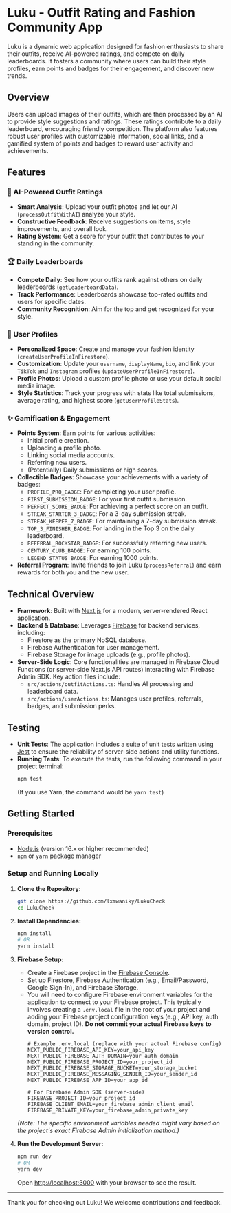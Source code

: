 # Luku - Outfit Rating and Fashion Community App

Luku is a dynamic web application designed for fashion enthusiasts to share their outfits, receive AI-powered ratings, and compete on daily leaderboards. It fosters a community where users can build their style profiles, earn points and badges for their engagement, and discover new trends.

## Overview

Users can upload images of their outfits, which are then processed by an AI to provide style suggestions and ratings. These ratings contribute to a daily leaderboard, encouraging friendly competition. The platform also features robust user profiles with customizable information, social links, and a gamified system of points and badges to reward user activity and achievements.

## Features

### 🤖 AI-Powered Outfit Ratings
-   **Smart Analysis**: Upload your outfit photos and let our AI (`processOutfitWithAI`) analyze your style.
-   **Constructive Feedback**: Receive suggestions on items, style improvements, and overall look.
-   **Rating System**: Get a score for your outfit that contributes to your standing in the community.

### 🏆 Daily Leaderboards
-   **Compete Daily**: See how your outfits rank against others on daily leaderboards (`getLeaderboardData`).
-   **Track Performance**: Leaderboards showcase top-rated outfits and users for specific dates.
-   **Community Recognition**: Aim for the top and get recognized for your style.

### 👤 User Profiles
-   **Personalized Space**: Create and manage your fashion identity (`createUserProfileInFirestore`).
-   **Customization**: Update your `username`, `displayName`, `bio`, and link your `TikTok` and `Instagram` profiles (`updateUserProfileInFirestore`).
-   **Profile Photos**: Upload a custom profile photo or use your default social media image.
-   **Style Statistics**: Track your progress with stats like total submissions, average rating, and highest score (`getUserProfileStats`).

### ✨ Gamification & Engagement
-   **Points System**: Earn points for various activities:
    -   Initial profile creation.
    -   Uploading a profile photo.
    -   Linking social media accounts.
    -   Referring new users.
    -   (Potentially) Daily submissions or high scores.
-   **Collectible Badges**: Showcase your achievements with a variety of badges:
    -   `PROFILE_PRO_BADGE`: For completing your user profile.
    -   `FIRST_SUBMISSION_BADGE`: For your first outfit submission.
    -   `PERFECT_SCORE_BADGE`: For achieving a perfect score on an outfit.
    -   `STREAK_STARTER_3_BADGE`: For a 3-day submission streak.
    -   `STREAK_KEEPER_7_BADGE`: For maintaining a 7-day submission streak.
    -   `TOP_3_FINISHER_BADGE`: For landing in the Top 3 on the daily leaderboard.
    -   `REFERRAL_ROCKSTAR_BADGE`: For successfully referring new users.
    -   `CENTURY_CLUB_BADGE`: For earning 100 points.
    -   `LEGEND_STATUS_BADGE`: For earning 1000 points.
-   **Referral Program**: Invite friends to join Luku (`processReferral`) and earn rewards for both you and the new user.

## Technical Overview

-   **Framework**: Built with [Next.js](https://nextjs.org/) for a modern, server-rendered React application.
-   **Backend & Database**: Leverages [Firebase](https://firebase.google.com/) for backend services, including:
    -   Firestore as the primary NoSQL database.
    -   Firebase Authentication for user management.
    -   Firebase Storage for image uploads (e.g., profile photos).
-   **Server-Side Logic**: Core functionalities are managed in Firebase Cloud Functions (or server-side Next.js API routes) interacting with Firebase Admin SDK. Key action files include:
    -   `src/actions/outfitActions.ts`: Handles AI processing and leaderboard data.
    -   `src/actions/userActions.ts`: Manages user profiles, referrals, badges, and submission perks.

## Testing

-   **Unit Tests**: The application includes a suite of unit tests written using [Jest](https://jestjs.io/) to ensure the reliability of server-side actions and utility functions.
-   **Running Tests**: To execute the tests, run the following command in your project terminal:
    ```bash
    npm test
    ```
    (If you use Yarn, the command would be `yarn test`)

## Getting Started

### Prerequisites

-   [Node.js](https://nodejs.org/) (version 16.x or higher recommended)
-   `npm` or `yarn` package manager

### Setup and Running Locally

1.  **Clone the Repository:**
    ```bash
    git clone https://github.com/lxmwaniky/LukuCheck
    cd LukuCheck
    ```
2.  **Install Dependencies:**
    ```bash
    npm install
    # OR
    yarn install
    ```
3.  **Firebase Setup:**
    -   Create a Firebase project in the [Firebase Console](https://console.firebase.google.com/).
    -   Set up Firestore, Firebase Authentication (e.g., Email/Password, Google Sign-In), and Firebase Storage.
    -   You will need to configure Firebase environment variables for the application to connect to your Firebase project. This typically involves creating a `.env.local` file in the root of your project and adding your Firebase project configuration keys (e.g., API key, auth domain, project ID). **Do not commit your actual Firebase keys to version control.**
        ```
        # Example .env.local (replace with your actual Firebase config)
        NEXT_PUBLIC_FIREBASE_API_KEY=your_api_key
        NEXT_PUBLIC_FIREBASE_AUTH_DOMAIN=your_auth_domain
        NEXT_PUBLIC_FIREBASE_PROJECT_ID=your_project_id
        NEXT_PUBLIC_FIREBASE_STORAGE_BUCKET=your_storage_bucket
        NEXT_PUBLIC_FIREBASE_MESSAGING_SENDER_ID=your_sender_id
        NEXT_PUBLIC_FIREBASE_APP_ID=your_app_id

        # For Firebase Admin SDK (server-side)
        FIREBASE_PROJECT_ID=your_project_id
        FIREBASE_CLIENT_EMAIL=your_firebase_admin_client_email
        FIREBASE_PRIVATE_KEY=your_firebase_admin_private_key
        ```
    *(Note: The specific environment variables needed might vary based on the project's exact Firebase Admin initialization method.)*

4.  **Run the Development Server:**
    ```bash
    npm run dev
    # OR
    yarn dev
    ```
    Open [http://localhost:3000](http://localhost:3000) with your browser to see the result.

---

Thank you for checking out Luku! We welcome contributions and feedback.
